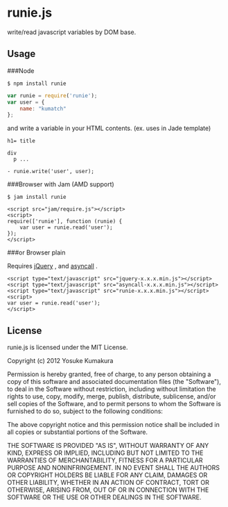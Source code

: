runie.js
===========

write/read javascript variables by DOM base.


Usage
-----

###Node

    $ npm install runie

```javascript
var runie = require('runie');
var user = {
    name: "kumatch"
};
```

and write a variable in your HTML contents. (ex. uses in Jade template)

```
h1= title

div
  p ...

- runie.write('user', user);
```


###Browser with Jam (AMD support)

    $ jam install runie

```
<script src="jam/require.js"></script>
<script>
require(['runie'], function (runie) {
    var user = runie.read('user');
});
</script>
```


###or Browser plain

Requires [jQuery](http://jquery.com/) , and [asyncall](https://github.com/kumatch/asyncall) .

```
<script type="text/javascript" src="jquery-x.x.x.min.js"></script>
<script type="text/javascript" src="asyncall-x.x.x.min.js"></script>
<script type="text/javascript" src="runie-x.x.x.min.js"></script>
<script>
var user = runie.read('user');
</script>
```




License
--------

runie.js is licensed under the MIT License.

Copyright (c) 2012 Yosuke Kumakura

Permission is hereby granted, free of charge, to any person
obtaining a copy of this software and associated documentation
files (the "Software"), to deal in the Software without
restriction, including without limitation the rights to use,
copy, modify, merge, publish, distribute, sublicense, and/or sell
copies of the Software, and to permit persons to whom the
Software is furnished to do so, subject to the following
conditions:

The above copyright notice and this permission notice shall be
included in all copies or substantial portions of the Software.

THE SOFTWARE IS PROVIDED "AS IS", WITHOUT WARRANTY OF ANY KIND,
EXPRESS OR IMPLIED, INCLUDING BUT NOT LIMITED TO THE WARRANTIES
OF MERCHANTABILITY, FITNESS FOR A PARTICULAR PURPOSE AND
NONINFRINGEMENT. IN NO EVENT SHALL THE AUTHORS OR COPYRIGHT
HOLDERS BE LIABLE FOR ANY CLAIM, DAMAGES OR OTHER LIABILITY,
WHETHER IN AN ACTION OF CONTRACT, TORT OR OTHERWISE, ARISING
FROM, OUT OF OR IN CONNECTION WITH THE SOFTWARE OR THE USE OR
OTHER DEALINGS IN THE SOFTWARE.